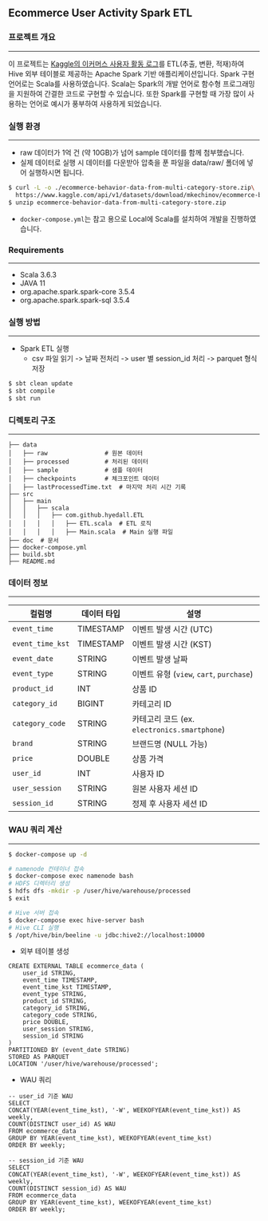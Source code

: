 ## Ecommerce User Activity Spark ETL


### 프로젝트 개요
---
이 프로젝트는 [Kaggle의 이커머스 사용자 활동 로그](https://www.kaggle.com/datasets/mkechinov/ecommerce-behavior-data-from-multi-category-store?resource=download)를 ETL(추출, 변환, 적재)하여 Hive 외부 테이블로 제공하는 Apache Spark 기반 애플리케이션입니다. Spark 구현 언어로는 Scala를 사용하였습니다. Scala는 Spark의 개발 언어로 함수형 프로그래밍을 지원하여 간결한 코드로 구현할 수 있습니다. 또한 Spark를 구현할 때 가장 많이 사용하는 언어로 예시가 풍부하여 사용하게 되었습니다.


### 실행 환경
---
- raw 데이터가 1억 건 (약 10GB)가 넘어 sample 데이터를 함께 첨부했습니다.
- 실제 데이터로 실행 시 데이터를 다운받아 압축을 푼 파일을 data/raw/ 폴더에 넣어 실행하시면 됩니다.
```bash
$ curl -L -o ./ecommerce-behavior-data-from-multi-category-store.zip\
  https://www.kaggle.com/api/v1/datasets/download/mkechinov/ecommerce-behavior-data-from-multi-category-store
$ unzip ecommerce-behavior-data-from-multi-category-store.zip
```
- `docker-compose.yml`는 참고 용으로 Local에 Scala를 설치하여 개발을 진행하였습니다.


### Requirements
---
- Scala 3.6.3
- JAVA 11
- org.apache.spark.spark-core 3.5.4
- org.apache.spark.spark-sql 3.5.4


### 실행 방법
---
- Spark ETL 실행
  - csv 파일 읽기 -> 날짜 전처리 -> user 별 session_id 처리 -> parquet 형식 저장
```bash
$ sbt clean update
$ sbt compile 
$ sbt run
```


### 디렉토리 구조
---
```
├── data
│   ├── raw                # 원본 데이터
│   ├── processed          # 처리된 데이터
│   ├── sample             # 샘플 데이터
│   ├── checkpoints        # 체크포인트 데이터
│   ├── lastProcessedTime.txt  # 마지막 처리 시간 기록
├── src
│   ├── main
│   │   ├── scala
│   │   │   ├── com.github.hyedall.ETL
│   │   │   │   ├── ETL.scala  # ETL 로직
│   │   │   │   ├── Main.scala  # Main 실행 파일
├── doc  # 문서
├── docker-compose.yml
├── build.sbt
├── README.md
```


### 데이터 정보
---
| 컬럼명 | 데이터 타입 | 설명 |
|--------|------------|------|
| `event_time` | TIMESTAMP | 이벤트 발생 시간 (UTC) |
| `event_time_kst` | TIMESTAMP | 이벤트 발생 시간 (KST) |
| `event_date` | STRING | 이벤트 발생 날짜 |
| `event_type` | STRING | 이벤트 유형 (`view`, `cart`, `purchase`) |
| `product_id` | INT | 상품 ID |
| `category_id` | BIGINT | 카테고리 ID |
| `category_code` | STRING | 카테고리 코드 (ex. `electronics.smartphone`) |
| `brand` | STRING | 브랜드명 (NULL 가능) |
| `price` | DOUBLE | 상품 가격 |
| `user_id` | INT | 사용자 ID |
| `user_session` | STRING | 원본 사용자 세션 ID |
| `session_id` | STRING | 정제 후 사용자 세션 ID |


### WAU 쿼리 계산
---
```bash
$ docker-compose up -d

# namenode 컨테이너 접속
$ docker-compose exec namenode bash
# HDFS 디렉터리 생성
$ hdfs dfs -mkdir -p /user/hive/warehouse/processed
$ exit

# Hive 서버 접속
$ docker-compose exec hive-server bash
# Hive CLI 실행
$ /opt/hive/bin/beeline -u jdbc:hive2://localhost:10000

```

- 외부 테이블 생성
```
CREATE EXTERNAL TABLE ecommerce_data (
    user_id STRING,
    event_time TIMESTAMP,
    event_time_kst TIMESTAMP,
    event_type STRING,
    product_id STRING,
    category_id STRING,
    category_code STRING,
    price DOUBLE,
    user_session STRING,
    session_id STRING
)
PARTITIONED BY (event_date STRING)
STORED AS PARQUET
LOCATION '/user/hive/warehouse/processed';
```

- WAU 쿼리
```hive
-- user_id 기준 WAU
SELECT
CONCAT(YEAR(event_time_kst), '-W', WEEKOFYEAR(event_time_kst)) AS weekly,
COUNT(DISTINCT user_id) AS WAU
FROM ecommerce_data
GROUP BY YEAR(event_time_kst), WEEKOFYEAR(event_time_kst)
ORDER BY weekly;

-- session_id 기준 WAU
SELECT
CONCAT(YEAR(event_time_kst), '-W', WEEKOFYEAR(event_time_kst)) AS weekly,
COUNT(DISTINCT session_id) AS WAU
FROM ecommerce_data
GROUP BY YEAR(event_time_kst), WEEKOFYEAR(event_time_kst)
ORDER BY weekly;
```